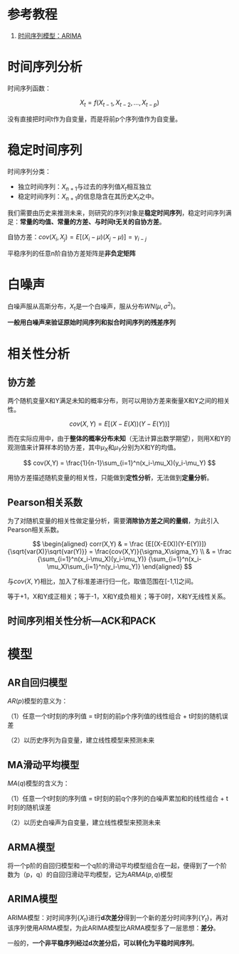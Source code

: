 # 参考教程
1. [时间序列模型：ARIMA](https://www.jianshu.com/p/54d222bbfe0e)
# 时间序列分析
时间序列函数：

$$
X_t = f(X_{t-1}, X_{t-2}, \ldots, X_{t-p})
$$

没有直接把时间t作为自变量，而是将前p个序列值作为自变量。

# 稳定时间序列
时间序列分类：
- 独立时间序列：$X_{n+1}$与过去的序列值$X_t$相互独立
- 稳定时间序列：$X_{n+1}$的信息隐含在其历史$X_t$之中。

我们需要由历史来推测未来，则研究的序列对象是**稳定时间序列**，稳定时间序列满足：**常量的均值、常量的方差、与时间t无关的自协方差**。

自协方差：$cov(X_i, X_j) = E[(X_i-\mu)(X_j-\mu)]=\gamma_{i-j}$

平稳序列的任意n阶自协方差矩阵是**非负定矩阵**

# 白噪声
白噪声服从高斯分布，$X_t$是一个白噪声，服从分布$WN(\mu, \sigma^2)$。

**一般用白噪声来验证原始时间序列和拟合时间序列的残差序列**

# 相关性分析
## 协方差

两个随机变量X和Y满足未知的概率分布，则可以用协方差来衡量X和Y之间的相关性。

$$
cov(X,Y) = E[(X-E(X))(Y-E(Y))]
$$

而在实际应用中，由于**整体的概率分布未知**（无法计算出数学期望），则用X和Y的观测值来计算样本的协方差，其中$\mu_{X}$和$\mu_{Y}$分别为X和Y的均值。

$$
cov(X,Y) = \frac{1}{n-1}\sum_{i=1}^n(x_i-\mu_X)(y_i-\mu_Y)
$$

用协方差描述随机变量的相关性，只能做到**定性分析**，无法做到**定量分析**。

## Pearson相关系数

为了对随机变量的相关性做定量分析，需要**消除协方差之间的量纲**，为此引入Pearson相关系数。

$$
\begin{aligned}
corr(X,Y) & = \frac 
{E[(X-E(X))(Y-E(Y))]}
{\sqrt{var(X)}\sqrt{var(Y)}}
= \frac{cov(X,Y)}{\sigma_X\sigma_Y} \\
& = \frac
{\sum_{i=1}^n(x_i-\mu_X)(y_i-\mu_Y)}
{\sum_{i=1}^n(x_i-\mu_X)\sum_{i=1}^n(y_i-\mu_Y)}
\end{aligned}
$$

与$cov(X,Y)$相比，加入了标准差进行归一化，取值范围在[-1,1]之间。

等于+1，X和Y成正相关；等于-1，X和Y成负相关；等于0时，X和Y无线性关系。

## 时间序列相关性分析—ACK和PACK


# 模型
## AR自回归模型

$AR(p)$模型的意义为：

（1）任意一个t时刻的序列值 = t时刻的前p个序列值的线性组合 + t时刻的随机误差

（2）以历史序列为自变量，建立线性模型来预测未来

## MA滑动平均模型

$MA(q)$模型的含义为：

（1）任意一个t时刻的序列值 = t时刻的前q个序列的白噪声累加和的线性组合 + t时刻的随机误差

（2）以历史白噪声为自变量，建立线性模型来预测未来

## ARMA模型

将一个p阶的自回归模型和一个q阶的滑动平均模型组合在一起，便得到了一个阶数为（p，q）的自回归滑动平均模型，记为$ARMA(p,q)$模型

## ARIMA模型

ARIMA模型：对时间序列$\{X_t\}$进行**d次差分**得到一个新的差分时间序列$\{Y_{t}\}$，再对该序列使用ARMA模型，为此ARIMA模型比ARMA模型多了一层思想：**差分**。

一般的，**一个非平稳序列经过d次差分后，可以转化为平稳时间序列**。

